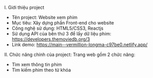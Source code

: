 I. Giới thiệu project
- Tên project: Website xem phim
- Mục tiêu: Xây dựng phần Front-end cho website
- Công nghệ sử dụng: HTML5/CSS3, Reactjs
- Sử dụng API của bên thứ 3 để lấy dữ liệu phim: https://developers.themoviedb.org/3
- Link demo: https://main--vermillion-longma-c97be0.netlify.app/
  
II. Chức năng chính của project:
Trang web gồm 2 chức năng:
- Tìm xem thông tin phim
- Tìm kiếm phim theo từ khóa
